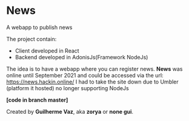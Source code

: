 # News

A webapp to publish news

The project contain:
- Client developed in React
- Backend developed in AdonisJs(Framework NodeJs)

The idea is to have a webapp where you can register news.
**News** was online until September 2021 and could be accessed via the url: https://news.hackin.online/
I had to take the site down due to Umbler (platform it hosted) no longer supporting NodeJs

**[code in branch master]**

Created by **Guilherme Vaz**, aka **zorya** or **none gui**.

